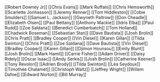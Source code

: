 [[Robert Downey Jr]]
[[Chris Evans]]
[[Mark Ruffalo]]
[[Chris Hemsworth]]
[[Scarlette Jonhasson]]
[[Jeremy Renner]]
[[Tom Hiddleston]]
[[Cobie Smulders]]
[[Samuel L. Jackson]]
[[Gwyneth Paltrow]]
[[Don Cheadle]]
[[Elizabeth Olsen]]
[[Paul Bettany]]
[[Anthony Mackie]]
[[Idris Elba]]
[[Paul Rudd]]
[[Zoe Saldana]]
[[Benedict Cumberbatch]]
[[Tom Holland]]
[[Chadwick Boseman]]
[[Sebastian Stan]]
[[Dave Bautista]]
[[Josh Brolin]]
[[Chris Pratt]]
[[Bradley Cooper]]
[[Vin Diesel]]
[[Karen Gillan]]
[[Tilda Swinton]]
[[Chris Pratt]]
[[Zoe Saldana]]
[[Dave Bautista]]
[[Vin Diesel]]
[[Bradley Cooper]]
[[Karen Gillan]]
[[Djimon Hounsou]]
[[Emily Blunt]]
[[Josh Brolin]]
[[Mark Hamil]]
[[Carrie Fisher]]
[[Adam Driver]]
[[Daisy Ridely]]
[[Oscar Isaac]]
[[Andy Serkis]]
[[Josh Brolin]]
[[Catherine Keener]]
[[Tony Revolori]]
[[Adrien Brody]]
[[Tilda Swinton]]
[[Léa Seydoux]]
[[Timothée Chalamet]]
[[Christoph Waltz]]
[[Jeffrey Wright]]
[[Willem Dafoe]]
[[Edward Norton]]
[[Bill Murray]]
